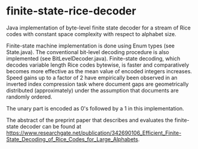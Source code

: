# finite-state-rice-decoder
Java implementation of byte-level finite state decoder for a stream of Rice codes with constant space complexity with respect to alphabet size.

Finite-state machine implementation is done using Enum types (see State.java). The conventional bit-level decoding procedure is also implemented (see BitLevelDecoder.java). Finite-state decoding, which decodes variable length Rice codes bytewise, is faster and comparatively becomes more effective as the mean value of encoded integers increases. Speed gains up to a factor of 2 have empirically been observed in an inverted index compression task where document gaps are geometrically distributed (approximately) under the assumption that documents are randomly ordered.

The unary part is encoded as 0's followed by a 1 in this implementation.

The abstract of the preprint paper that describes and evaluates the finite-state decoder can be found at https://www.researchgate.net/publication/342690106_Efficient_Finite-State_Decoding_of_Rice_Codes_for_Large_Alphabets.
